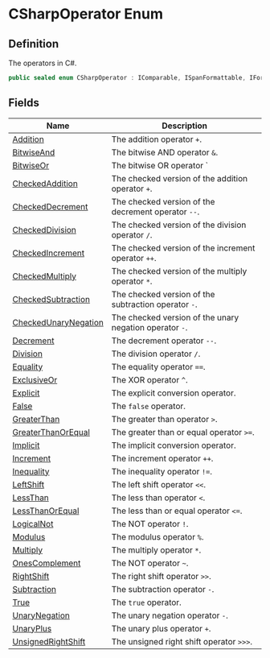 # CSharpOperator Enum
## Definition

The operators in C#.

```c#
public sealed enum CSharpOperator : IComparable, ISpanFormattable, IFormattable, IConvertible
```

## Fields

| Name | Description |
| ---- | ----------- |
| [Addition](MrKWatkins.Reflection.CSharpOperator.md#fields) | The addition operator `+`. |
| [BitwiseAnd](MrKWatkins.Reflection.CSharpOperator.md#fields) | The bitwise AND operator `&`. |
| [BitwiseOr](MrKWatkins.Reflection.CSharpOperator.md#fields) | The bitwise OR operator `|`. |
| [CheckedAddition](MrKWatkins.Reflection.CSharpOperator.md#fields) | The checked version of the addition operator `+`. |
| [CheckedDecrement](MrKWatkins.Reflection.CSharpOperator.md#fields) | The checked version of the decrement operator `--`. |
| [CheckedDivision](MrKWatkins.Reflection.CSharpOperator.md#fields) | The checked version of the division operator `/`. |
| [CheckedIncrement](MrKWatkins.Reflection.CSharpOperator.md#fields) | The checked version of the increment operator `++`. |
| [CheckedMultiply](MrKWatkins.Reflection.CSharpOperator.md#fields) | The checked version of the multiply operator `*`. |
| [CheckedSubtraction](MrKWatkins.Reflection.CSharpOperator.md#fields) | The checked version of the subtraction operator `-`. |
| [CheckedUnaryNegation](MrKWatkins.Reflection.CSharpOperator.md#fields) | The checked version of the unary negation operator `-`. |
| [Decrement](MrKWatkins.Reflection.CSharpOperator.md#fields) | The decrement operator `--`. |
| [Division](MrKWatkins.Reflection.CSharpOperator.md#fields) | The division operator `/`. |
| [Equality](MrKWatkins.Reflection.CSharpOperator.md#fields) | The equality operator `==`. |
| [ExclusiveOr](MrKWatkins.Reflection.CSharpOperator.md#fields) | The XOR operator `^`. |
| [Explicit](MrKWatkins.Reflection.CSharpOperator.md#fields) | The explicit conversion operator. |
| [False](MrKWatkins.Reflection.CSharpOperator.md#fields) | The `false` operator. |
| [GreaterThan](MrKWatkins.Reflection.CSharpOperator.md#fields) | The greater than operator `>`. |
| [GreaterThanOrEqual](MrKWatkins.Reflection.CSharpOperator.md#fields) | The greater than or equal operator `>=`. |
| [Implicit](MrKWatkins.Reflection.CSharpOperator.md#fields) | The implicit conversion operator. |
| [Increment](MrKWatkins.Reflection.CSharpOperator.md#fields) | The increment operator `++`. |
| [Inequality](MrKWatkins.Reflection.CSharpOperator.md#fields) | The inequality operator `!=`. |
| [LeftShift](MrKWatkins.Reflection.CSharpOperator.md#fields) | The left shift operator `<<`. |
| [LessThan](MrKWatkins.Reflection.CSharpOperator.md#fields) | The less than operator `<`. |
| [LessThanOrEqual](MrKWatkins.Reflection.CSharpOperator.md#fields) | The less than or equal operator `<=`. |
| [LogicalNot](MrKWatkins.Reflection.CSharpOperator.md#fields) | The NOT operator `!`. |
| [Modulus](MrKWatkins.Reflection.CSharpOperator.md#fields) | The modulus operator `%`. |
| [Multiply](MrKWatkins.Reflection.CSharpOperator.md#fields) | The multiply operator `*`. |
| [OnesComplement](MrKWatkins.Reflection.CSharpOperator.md#fields) | The NOT operator `~`. |
| [RightShift](MrKWatkins.Reflection.CSharpOperator.md#fields) | The right shift operator `>>`. |
| [Subtraction](MrKWatkins.Reflection.CSharpOperator.md#fields) | The subtraction operator `-`. |
| [True](MrKWatkins.Reflection.CSharpOperator.md#fields) | The `true` operator. |
| [UnaryNegation](MrKWatkins.Reflection.CSharpOperator.md#fields) | The unary negation operator `-`. |
| [UnaryPlus](MrKWatkins.Reflection.CSharpOperator.md#fields) | The unary plus operator `+`. |
| [UnsignedRightShift](MrKWatkins.Reflection.CSharpOperator.md#fields) | The unsigned right shift operator `>>>`. |

